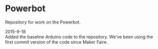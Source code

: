 Powerbot
========

Repository for work on the Powerbot.

2015-9-18  
Added the baseline Arduino code to the repository. We've been using the first commit version of the code since Maker Faire.
